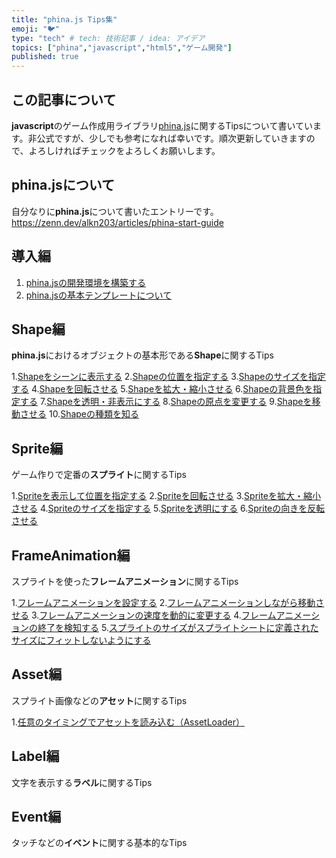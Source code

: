 ```yaml
---
title: "phina.js Tips集"
emoji: "🐦"
type: "tech" # tech: 技術記事 / idea: アイデア
topics: ["phina","javascript","html5","ゲーム開発"]
published: true
---
```


## この記事について
**javascript**のゲーム作成用ライブラリ[phina.js](https://phinajs.com/)に関するTipsについて書いています。非公式ですが、少しでも参考になれば幸いです。順次更新していきますので、よろしければチェックをよろしくお願いします。

## phina.jsについて
自分なりに**phina.js**について書いたエントリーです。
https://zenn.dev/alkn203/articles/phina-start-guide

## 導入編
1. [phina.jsの開発環境を構築する](https://zenn.dev/alkn203/articles/phina-prologue)
2. [phina.jsの基本テンプレートについて](https://zenn.dev/alkn203/articles/phina-template)

## Shape編
**phina.js**におけるオブジェクトの基本形である**Shape**に関するTips

1.[Shapeをシーンに表示する](https://zenn.dev/alkn203/articles/phina-add-shape)
2.[Shapeの位置を指定する](https://zenn.dev/alkn203/articles/phina-locate-shape)
3.[Shapeのサイズを指定する](https://zenn.dev/alkn203/articles/phina-resize-shape)
4.[Shapeを回転させる](https://zenn.dev/alkn203/articles/phina-rotate-shape)
5.[Shapeを拡大・縮小させる](https://zenn.dev/alkn203/articles/phina-scale-shape)
6.[Shapeの背景色を指定する](https://zenn.dev/alkn203/articles/phina-color-shape)
7.[Shapeを透明・非表示にする](https://zenn.dev/alkn203/articles/phina-alpha-shape)
8.[Shapeの原点を変更する](https://zenn.dev/alkn203/articles/phina-change-shape-origin)
9.[Shapeを移動させる](https://zenn.dev/alkn203/articles/phina-move-shape)
10.[Shapeの種類を知る](https://zenn.dev/alkn203/articles/phina-sort-of-shape)

## Sprite編
ゲーム作りで定番の**スプライト**に関するTips

1.[Spriteを表示して位置を指定する](https://zenn.dev/alkn203/articles/phina-locate-sprite)
2.[Spriteを回転させる](https://zenn.dev/alkn203/articles/phina-rotate-sprite)
3.[Spriteを拡大・縮小させる](https://zenn.dev/alkn203/articles/phina-scale-sprite)
4.[Spriteのサイズを指定する](https://zenn.dev/alkn203/articles/phina-resize-sprite)
5.[Spriteを透明にする](https://zenn.dev/alkn203/articles/phina-alpha-sprite)
6.[Spriteの向きを反転させる](https://zenn.dev/alkn203/articles/phina-reverse-sprite)

## FrameAnimation編
スプライトを使った**フレームアニメーション**に関するTips

1.[フレームアニメーションを設定する](https://zenn.dev/alkn203/articles/phina-frameanimation)
2.[フレームアニメーションしながら移動させる](https://zenn.dev/alkn203/articles/phina-frameanimation-move)
3.[フレームアニメーションの速度を動的に変更する](https://zenn.dev/alkn203/articles/phina-frameanimation-speed)
4.[フレームアニメーションの終了を検知する](https://zenn.dev/alkn203/articles/phina-frameanimation-end)
5.[スプライトのサイズがスプライトシートに定義されたサイズにフィットしないようにする](https://zenn.dev/alkn203/articles/phina-no-fit-ss-size)

## Asset編
スプライト画像などの**アセット**に関するTips

1.[任意のタイミングでアセットを読み込む（AssetLoader）](https://zenn.dev/alkn203/articles/phina-asset-loader)


## Label編
文字を表示する**ラベル**に関するTips

## Event編
タッチなどの**イベント**に関する基本的なTips